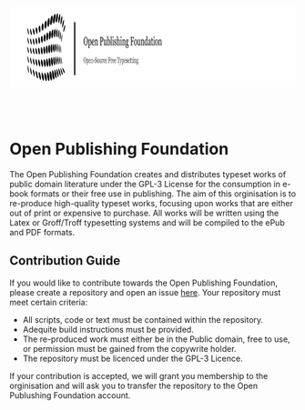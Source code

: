 <img height="140" src="https://github.com/Open-Publishing-Foundation/Open-Publishing-Foundation/blob/main/Banner.png?raw=true" style="padding-bottom:50px" />

# Open Publishing Foundation

The Open Publishing Foundation creates and distributes typeset works of public domain literature under the GPL-3 License
for the consumption in e-book formats or their free use in publishing. The aim of this orginisation is to re-produce 
high-quality typeset works, focusing upon works that are either out of print or expensive to purchase. All
works will be written using the Latex or Groff/Troff typesetting systems and will be compiled to the ePub and PDF formats.

## Contribution Guide

If you would like to contribute towards the Open Publishing Foundation, please create a repository and open an issue 
[here](https://github.com/Open-Publishing-Foundation/Open-Publishing-Foundation/issues). Your repository must meet certain
criteria:

- All scripts, code or text must be contained within the repository.
- Adequite build instructions must be provided.
- The re-produced work must either be in the Public domain, free to use, or permission must be gained from the copywrite holder.
- The repository must be licenced under the GPL-3 Licence.

If your contribution is accepted, we will grant you membership to the orginisation and will ask you to transfer the
repository to the Open Publushing Foundation account.
